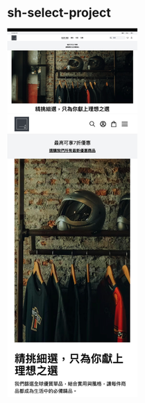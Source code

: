 # sh-select-project

<div>
  <img src="frontend/src/assets/screenshot/web-version.png" alt="Mobile Version" width="300" style="margin-right: 20px;" />
  <img src="frontend/src/assets/screenshot/mobile-version.png" alt="Web Version" width="300" />
</div>
